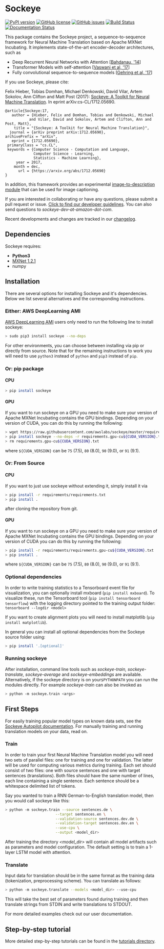 # Sockeye

[![PyPI version](https://badge.fury.io/py/sockeye.svg)](https://badge.fury.io/py/sockeye)
[![GitHub license](https://img.shields.io/github/license/awslabs/sockeye.svg)](https://github.com/awslabs/sockeye/blob/master/LICENSE)
[![GitHub issues](https://img.shields.io/github/issues/awslabs/sockeye.svg)](https://github.com/awslabs/sockeye/issues)
[![Build Status](https://travis-ci.org/awslabs/sockeye.svg?branch=master)](https://travis-ci.org/awslabs/sockeye)
[![Documentation Status](https://readthedocs.org/projects/sockeye/badge/?version=latest)](http://sockeye.readthedocs.io/en/latest/?badge=latest)

This package contains the Sockeye project,
a sequence-to-sequence framework for Neural Machine Translation based on Apache MXNet Incubating.
It implements state-of-the-art encoder-decoder architectures, such as
- Deep Recurrent Neural Networks with Attention [[Bahdanau, '14](https://arxiv.org/abs/1409.0473)]
- Transformer Models with self-attention [[Vaswani et al, '17](https://arxiv.org/abs/1706.03762)]
- Fully convolutional sequence-to-sequence models [[Gehring et al, '17](https://arxiv.org/abs/1705.03122)]

If you use Sockeye, please cite:

Felix Hieber, Tobias Domhan, Michael Denkowski, David Vilar, Artem Sokolov, Ann Clifton and Matt Post (2017):
[Sockeye: A Toolkit for Neural Machine Translation](https://arxiv.org/abs/1712.05690). In eprint arXiv:cs-CL/1712.05690.

```
@article{Sockeye:17,
   author = {Hieber, Felix and Domhan, Tobias and Denkowski, Michael
           and Vilar, David and Sokolov, Artem and Clifton, Ann and Post, Matt},
    title = "{Sockeye: A Toolkit for Neural Machine Translation}",
  journal = {arXiv preprint arXiv:1712.05690},
archivePrefix = "arXiv",
   eprint = {1712.05690},
 primaryClass = "cs.CL",
 keywords = {Computer Science - Computation and Language,
             Computer Science - Learning,
             Statistics - Machine Learning},
     year = 2017,
    month = dec,
      url = {https://arxiv.org/abs/1712.05690}
}
```

In addition, this framework provides an experimental [image-to-description module](https://github.com/awslabs/sockeye/tree/master/sockeye/image_captioning) that can be used for image captioning.

If you are interested in collaborating or have any questions, please submit a pull request or issue. [Click to find our developer guidelines](docs/development.md).
You can also send questions to *sockeye-dev-at-amazon-dot-com*.

Recent developments and changes are tracked in our [changelog](https://github.com/awslabs/sockeye/blob/master/CHANGELOG.md).

## Dependencies

Sockeye requires:
- **Python3**
- [MXNet 1.2.1](https://github.com/apache/incubator-mxnet/tree/1.2.1)
- numpy

## Installation

There are several options for installing Sockeye and it's dependencies. Below we list several alternatives and the
corresponding instructions.

### Either: AWS DeepLearning AMI

[AWS DeepLearning AMI](https://aws.amazon.com/amazon-ai/amis/) users only need to run the following line to install sockeye:

```bash
> sudo pip3 install sockeye --no-deps
```

For other environments, you can choose between installing via pip or directly from source. Note that for the
remaining instructions to work you will need to use `python3` instead of `python` and `pip3` instead of `pip`.


### Or: pip package

#### CPU

```bash
> pip install sockeye
```

#### GPU

If you want to run sockeye on a GPU you need to make sure your version of Apache MXNet Incubating contains the GPU
bindings.
Depending on your version of CUDA, you can do this by running the following:
```bash
> wget https://raw.githubusercontent.com/awslabs/sockeye/master/requirements/requirements.gpu-cu${CUDA_VERSION}.txt
> pip install sockeye --no-deps -r requirements.gpu-cu${CUDA_VERSION}.txt
> rm requirements.gpu-cu${CUDA_VERSION}.txt
```
where `${CUDA_VERSION}` can be `75` (7.5), `80` (8.0), `90` (9.0), or `91` (9.1).

### Or: From Source

#### CPU

If you want to just use sockeye without extending it, simply install it via
```bash
> pip install -r requirements/requirements.txt
> pip install .
```
after cloning the repository from git.

#### GPU

If you want to run sockeye on a GPU you need to make sure your version of Apache MXNet
Incubating contains the GPU bindings. Depending on your version of CUDA you can do this by
running the following:

```bash
> pip install -r requirements/requirements.gpu-cu${CUDA_VERSION}.txt
> pip install .
```
where `${CUDA_VERSION}` can be `75` (7.5), `80` (8.0), `90` (9.0), or `91` (9.1).

### Optional dependencies
In order to write training statistics to a Tensorboard event file for visualization, you can optionally install mxboard
 (````pip install mxboard````). To visualize these, run the Tensorboard tool (`pip install tensorboard tensorflow`) with
 the logging directory pointed to the training output folder: `tensorboard --logdir <model>`

If you want to create alignment plots you will need to install matplotlib (````pip install matplotlib````).

In general you can install all optional dependencies from the Sockeye source folder using:
```bash
> pip install '.[optional]'
```

### Running sockeye

After installation, command line tools such as *sockeye-train, sockeye-translate, sockeye-average* and *sockeye-embeddings* are available.
Alternatively, if the sockeye directory is on your`$PYTHONPATH` you can run the modules directly.
For example *sockeye-train* can also be invoked as
```bash
> python -m sockeye.train <args>
```

## First Steps

For easily training popular model types on known data sets, see the [Sockeye Autopilot documentation](https://github.com/awslabs/sockeye/tree/master/sockeye_contrib/autopilot).
For manually training and running translation models on your data, read on.

### Train

In order to train your first Neural Machine Translation model you will need two sets of parallel files: one for training
and one for validation. The latter will be used for computing various metrics during training.
Each set should consist of two files: one with source sentences and one with target sentences (translations).
Both files should have the same number of lines, each line containing a single
sentence. Each sentence should be a whitespace delimited list of tokens.

Say you wanted to train a RNN German-to-English translation model, then you would call sockeye like this:
```bash
> python -m sockeye.train --source sentences.de \
                       --target sentences.en \
                       --validation-source sentences.dev.de \
                       --validation-target sentences.dev.en \
                       --use-cpu \
                       --output <model_dir>
```

After training the directory *<model_dir>* will contain all model artifacts such as parameters and model
configuration. The default setting is to train a 1-layer LSTM model with attention.


### Translate

Input data for translation should be in the same format as the training data (tokenization, preprocessing scheme).
You can translate as follows:

```bash
> python -m sockeye.translate --models <model_dir> --use-cpu
```

This will take the best set of parameters found during training and then translate strings from STDIN and
write translations to STDOUT.

For more detailed examples check out our user documentation.


## Step-by-step tutorial

More detailed step-by-step tutorials can be found in the
[tutorials directory](https://github.com/awslabs/sockeye/tree/master/tutorials).
